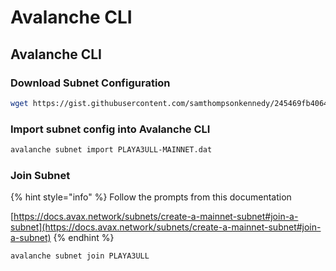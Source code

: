 # Avalanche CLI

## Avalanche CLI

### Download Subnet Configuration

```bash
wget https://gist.githubusercontent.com/samthompsonkennedy/245469fb406479742d593a78fd26b0ba/raw/d03a1b2bde531ca4bf0685cca1907b0f355fdbbd/PLAYA3ULL-MAINNET.dat
```

### **Import subnet config into Avalanche CLI**

```bash
avalanche subnet import PLAYA3ULL-MAINNET.dat
```

### **Join Subnet**

{% hint style="info" %}
Follow the prompts from this documentation

[https://docs.avax.network/subnets/create-a-mainnet-subnet#join-a-subnet](https://docs.avax.network/subnets/create-a-mainnet-subnet#join-a-subnet)
{% endhint %}

```bash
avalanche subnet join PLAYA3ULL
```
